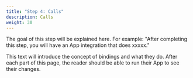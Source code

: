 ```yaml
---
title: "Step 4: Calls"
description: Calls
weight: 30
---
```


The goal of this step will be explained here. For example: "After completing this step, you will have an App integration that does xxxxx."

This text will introduce the concept of bindings and what they do.
After each part of this page, the reader should be able to run their App to see their changes.

